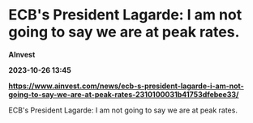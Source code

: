 # ECB's President Lagarde: I am not going to say we are at peak rates.
**AInvest**

**2023-10-26 13:45**

**https://www.ainvest.com/news/ecb-s-president-lagarde-i-am-not-going-to-say-we-are-at-peak-rates-2310100031b41753dfebee33/**

ECB's President Lagarde: I am not going to say we are at peak rates.